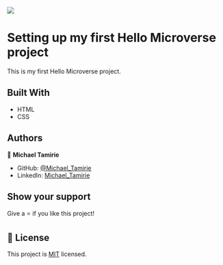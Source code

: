 ![](https://img.shields.io/badge/Microverse-blueviolet)

# Setting up my first Hello Microverse project

This is my first Hello Microverse project.

## Built With

- HTML
- CSS

## Authors

👤 **Michael Tamirie**

- GitHub: [@Michael_Tamirie](https://github.com/Micky373)
- LinkedIn: [Michael_Tamirie](https://www.linkedin.com/in/michael-tamirie-288a331ab)

## Show your support

Give a ⭐️ if you like this project!

## 📝 License

This project is [MIT](./MIT.md) licensed.
